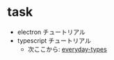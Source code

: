 # task

* electron チュートリアル
* typescript チュートリアル
  * 次ここから: [everyday-types](https://www.typescriptlang.org/docs/handbook/2/everyday-types.html)
